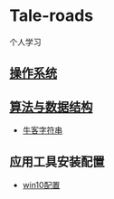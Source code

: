 # Tale-roads
个人学习



## [操作系统](https://github.com/stormblinger-ai/Tale-roads/tree/main/%E6%93%8D%E4%BD%9C%E7%B3%BB%E7%BB%9F)



## [算法与数据结构](https://github.com/stormblinger-ai/Tale-roads/tree/main/%E7%AE%97%E6%B3%95%E4%B8%8E%E6%95%B0%E6%8D%AE%E7%BB%93%E6%9E%84)

- [牛客字符串](https://github.com/stormblinger-ai/Tale-roads/blob/main/%E7%AE%97%E6%B3%95%E4%B8%8E%E6%95%B0%E6%8D%AE%E7%BB%93%E6%9E%84/newcow%E5%AD%97%E7%AC%A6%E4%B8%B2.md)

  


## 应用工具安装配置

- [win10配置](win10配置.md)
